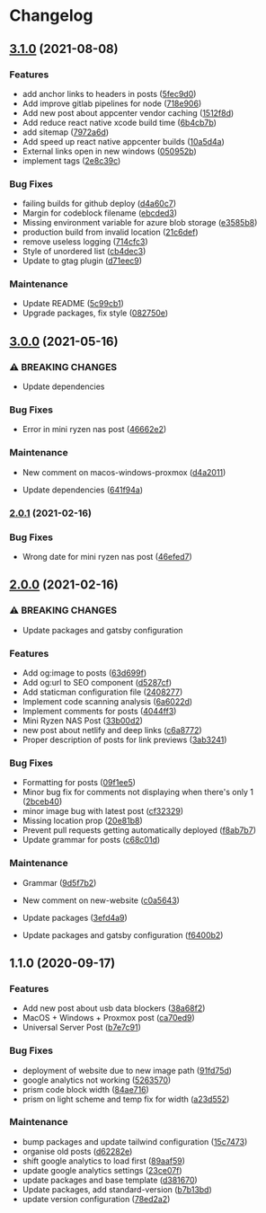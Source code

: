 # Changelog

## [3.1.0](https://github.com/zanechua/website/compare/v3.0.0...v3.1.0) (2021-08-08)

### Features

- add anchor links to headers in posts ([5fec9d0](https://github.com/zanechua/website/commit/5fec9d08b3031e2b5a632c3999d25318a3ff78a7))
- Add improve gitlab pipelines for node ([718e906](https://github.com/zanechua/website/commit/718e90658919ad2cfdd534565f18953754f02aa1))
- Add new post about appcenter vendor caching ([1512f8d](https://github.com/zanechua/website/commit/1512f8dbb4a00e896764722b8fc013f75d1711da))
- Add reduce react native xcode build time ([6b4cb7b](https://github.com/zanechua/website/commit/6b4cb7bccdc6ded97adfa02807c2680cba62ad5e))
- add sitemap ([7972a6d](https://github.com/zanechua/website/commit/7972a6d5ae0e0d180c493b28775879c764adf68d))
- Add speed up react native appcenter builds ([10a5d4a](https://github.com/zanechua/website/commit/10a5d4a4871a6e891160a741e11ec727f3c619f2))
- External links open in new windows ([050952b](https://github.com/zanechua/website/commit/050952ba8a9adfe3cf9ea65eb91258339b1e17f4))
- implement tags ([2e8c39c](https://github.com/zanechua/website/commit/2e8c39c8dfd08b4b8d5cfc82ab271192ac82cd6a))

### Bug Fixes

- failing builds for github deploy ([d4a60c7](https://github.com/zanechua/website/commit/d4a60c778ec2b2eb7db76c642e1f0a7d8cd54cee))
- Margin for codeblock filename ([ebcded3](https://github.com/zanechua/website/commit/ebcded309a03e56d6c252264086be292d3c2a142))
- Missing environment variable for azure blob storage ([e3585b8](https://github.com/zanechua/website/commit/e3585b8c002f8e091e10271e26182c559fa5b4fe))
- production build from invalid location ([21c6def](https://github.com/zanechua/website/commit/21c6def3dcf7791d8ffa4783cef01c17261cc7cc))
- remove useless logging ([714cfc3](https://github.com/zanechua/website/commit/714cfc3f01064099aa55d10746b6d639f8c675fb))
- Style of unordered list ([cb4dec3](https://github.com/zanechua/website/commit/cb4dec323950886324281e915c548fccce8d9918))
- Update to gtag plugin ([d71eec9](https://github.com/zanechua/website/commit/d71eec965e4c48580e1f1c585c9c803659418622))

### Maintenance

- Update README ([5c99cb1](https://github.com/zanechua/website/commit/5c99cb1dc400e7bcd9daee33f643cccaff803ad3))
- Upgrade packages, fix style ([082750e](https://github.com/zanechua/website/commit/082750e886fbf2afac97b797c55b9ebf77d62dbb))

## [3.0.0](https://github.com/zanechua/website/compare/v2.0.1...v3.0.0) (2021-05-16)

### ⚠ BREAKING CHANGES

- Update dependencies

### Bug Fixes

- Error in mini ryzen nas post ([46662e2](https://github.com/zanechua/website/commit/46662e253a33a72cbe49e6d22d61274e0f1341a2))

### Maintenance

- New comment on macos-windows-proxmox ([d4a2011](https://github.com/zanechua/website/commit/d4a20118207a27aa731478df8feb89b6f246004e))

- Update dependencies ([641f94a](https://github.com/zanechua/website/commit/641f94a1d4fddd89d02a16e29633b310a19ec627))

### [2.0.1](https://github.com/zanechua/website/compare/v2.0.0...v2.0.1) (2021-02-16)

### Bug Fixes

- Wrong date for mini ryzen nas post ([46efed7](https://github.com/zanechua/website/commit/46efed7deb4f688fb18fd8d7e2a8b139348bdffd))

## [2.0.0](https://github.com/zanechua/website/compare/v1.1.0...v2.0.0) (2021-02-16)

### ⚠ BREAKING CHANGES

- Update packages and gatsby configuration

### Features

- Add og:image to posts ([63d699f](https://github.com/zanechua/website/commit/63d699fd7b80678a5bb3d925e41630c3e1fd929d))
- Add og:url to SEO component ([d5287cf](https://github.com/zanechua/website/commit/d5287cf860c241e47dab5ba70aed104b98452ec2))
- Add staticman configuration file ([2408277](https://github.com/zanechua/website/commit/2408277538ef6e1ed006f487e82f17eb535b0d3d))
- Implement code scanning analysis ([6a6022d](https://github.com/zanechua/website/commit/6a6022d9e9d37ee2b01756f268474e857d96c323))
- Implement comments for posts ([4044ff3](https://github.com/zanechua/website/commit/4044ff365c180efddb4719fa7fbef792d3c90e86))
- Mini Ryzen NAS Post ([33b00d2](https://github.com/zanechua/website/commit/33b00d2d182f32f2ea627a0e66948afd88ce1204))
- new post about netlify and deep links ([c6a8772](https://github.com/zanechua/website/commit/c6a8772817e177fd444e62dc018f54c81f1cf43a))
- Proper description of posts for link previews ([3ab3241](https://github.com/zanechua/website/commit/3ab3241062019a655345f8fe92c0d9fa77a85d8c))

### Bug Fixes

- Formatting for posts ([09f1ee5](https://github.com/zanechua/website/commit/09f1ee5f0662c98130212ab6e30f9e06103646de))
- Minor bug fix for comments not displaying when there's only 1 ([2bceb40](https://github.com/zanechua/website/commit/2bceb403a35dc717a035620c8bb121a75af4a81f))
- minor image bug with latest post ([cf32329](https://github.com/zanechua/website/commit/cf32329bfb7d2998bb0a9a39b695a42485c53324))
- Missing location prop ([20e81b8](https://github.com/zanechua/website/commit/20e81b8783cfe39760114743c0316b62d3a6d1ea))
- Prevent pull requests getting automatically deployed ([f8ab7b7](https://github.com/zanechua/website/commit/f8ab7b755a5c65e88fe2e3aff0bd4172e82db709))
- Update grammar for posts ([c68c01d](https://github.com/zanechua/website/commit/c68c01dc2deda6a7da1103bd2626e5b8b7ac4abe))

### Maintenance

- Grammar ([9d5f7b2](https://github.com/zanechua/website/commit/9d5f7b2fbf2f489dc2017191302b07344b76e8ee))
- New comment on new-website ([c0a5643](https://github.com/zanechua/website/commit/c0a5643d00f17ecb651149668943b506af1d41c1))
- Update packages ([3efd4a9](https://github.com/zanechua/website/commit/3efd4a943535649752bf87959da607cd1d3645e0))

- Update packages and gatsby configuration ([f6400b2](https://github.com/zanechua/website/commit/f6400b2502618248ceb7bd534ce2fa19e14b3264))

## 1.1.0 (2020-09-17)

### Features

- Add new post about usb data blockers ([38a68f2](https://github.com/zanechua/website/commit/38a68f2f9aa4ea8451b57de2936e3fb402b6a1b9))
- MacOS + Windows + Proxmox post ([ca70ed9](https://github.com/zanechua/website/commit/ca70ed95c34c73054d6585737d70e4b60b35581b))
- Universal Server Post ([b7e7c91](https://github.com/zanechua/website/commit/b7e7c91dddce37de488b96b557a13c4752edc345))

### Bug Fixes

- deployment of website due to new image path ([91fd75d](https://github.com/zanechua/website/commit/91fd75d95b55a3fadca667d87eaf7153e0b966df))
- google analytics not working ([5263570](https://github.com/zanechua/website/commit/52635707d2f373892ad8189990a37fd1a06e2db1))
- prism code block width ([84ae716](https://github.com/zanechua/website/commit/84ae716ba7c59ea1e5e4367362760c3ab1c5dca7))
- prism on light scheme and temp fix for width ([a23d552](https://github.com/zanechua/website/commit/a23d552cdab3e8cf1c17a3efebe1ee8f6380a207))

### Maintenance

- bump packages and update tailwind configuration ([15c7473](https://github.com/zanechua/website/commit/15c74732e0571c4e45af84f8f8e4fc0b4edef787))
- organise old posts ([d62282e](https://github.com/zanechua/website/commit/d62282eaab4ad3d81e060f76ddd0ee0035ea7853))
- shift google analytics to load first ([89aaf59](https://github.com/zanechua/website/commit/89aaf593ab20033eee809574439e96d4c8865944))
- update google analytics settings ([23ce07f](https://github.com/zanechua/website/commit/23ce07f6b8972c56827c6952bb4506d61dad70f2))
- update packages and base template ([d381670](https://github.com/zanechua/website/commit/d381670c5949b5c3a55161a66ff5dd591872bfc3))
- Update packages, add standard-version ([b7b13bd](https://github.com/zanechua/website/commit/b7b13bd655a1739dc00df3530d53a81f72371737))
- update version configuration ([78ed2a2](https://github.com/zanechua/website/commit/78ed2a2ed75e2d60512c49f53b88b9fa070efbfa))
